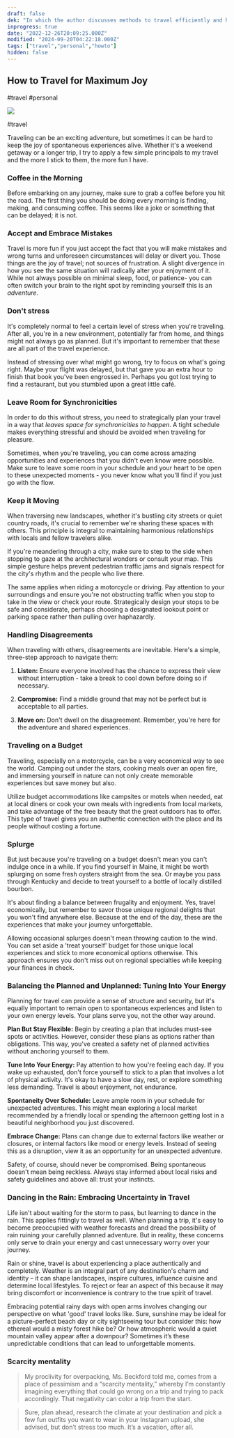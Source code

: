 ```yaml
---
draft: false
dek: "In which the author discusses methods to travel efficiently and have spontaneous and joyous experiences"
inprogress: true
date: "2022-12-26T20:09:25.000Z"
modified: "2024-09-20T04:22:18.000Z"
tags: ["travel","personal","howto"]
hidden: false
---
```

## How to Travel for Maximum Joy

#travel #personal

![](https://res.cloudinary.com/ejf/image/upload/v1679587768/3556900738_An_illustration_of_a_traveler_in_a_whimsical_landscape__carrying_a_backpack_filled_with_souvenirs_an.png)

#travel

Traveling can be an exciting adventure, but sometimes it can be hard to keep the joy of spontaneous experiences alive. Whether it's a weekend getaway or a longer trip, I try to apply a few simple principals to my travel and the more I stick to them, the more fun I have.

### Coffee in the Morning

Before embarking on any journey, make sure to grab a coffee before you hit the road. The first thing you should be doing every morning is finding, making, and consuming coffee. This seems like a joke or something that can be delayed; it is not.

### Accept and Embrace Mistakes

Travel is more fun if you just accept the fact that you will make mistakes and wrong turns and unforeseen circumstances will delay or divert you. Those things are the joy of travel; not sources of frustration. A slight divergence in how you see the same situation will radically alter your enjoyment of it. While not always possible on minimal sleep, food, or patience- you can often switch your brain to the right spot by reminding yourself this is an *adventure*.

### Don't stress

It's completely normal to feel a certain level of stress when you're traveling. After all, you're in a new environment, potentially far from home, and things might not always go as planned. But it's important to remember that these are all part of the travel experience.

Instead of stressing over what might go wrong, try to focus on what's going right. Maybe your flight was delayed, but that gave you an extra hour to finish that book you've been engrossed in. Perhaps you got lost trying to find a restaurant, but you stumbled upon a great little café.

### Leave Room for Synchronicities

In order to do this without stress, you need to strategically plan your travel in a way that *leaves space for synchronicities to happen*. A tight schedule makes everything stressful and should be avoided when traveling for pleasure.

Sometimes, when you're traveling, you can come across amazing opportunities and experiences that you didn't even know were possible. Make sure to leave some room in your schedule and your heart to be open to these unexpected moments - you never know what you'll find if you just go with the flow.

### Keep it Moving

When traversing new landscapes, whether it's bustling city streets or quiet country roads, it's crucial to remember we're sharing these spaces with others. This principle is integral to maintaining harmonious relationships with locals and fellow travelers alike.

If you're meandering through a city, make sure to step to the side when stopping to gaze at the architectural wonders or consult your map. This simple gesture helps prevent pedestrian traffic jams and signals respect for the city's rhythm and the people who live there.

The same applies when riding a motorcycle or driving. Pay attention to your surroundings and ensure you're not obstructing traffic when you stop to take in the view or check your route. Strategically design your stops to be safe and considerate, perhaps choosing a designated lookout point or parking space rather than pulling over haphazardly.

### Handling Disagreements

When traveling with others, disagreements are inevitable. Here's a simple, three-step approach to navigate them:

1. **Listen:** Ensure everyone involved has the chance to express their view without interruption - take a break to cool down before doing so if necessary.

2. **Compromise:** Find a middle ground that may not be perfect but is acceptable to all parties.

3. **Move on:** Don't dwell on the disagreement. Remember, you're here for the adventure and shared experiences.

### Traveling on a Budget

Traveling, especially on a motorcycle, can be a very economical way to see the world. Camping out under the stars, cooking meals over an open fire, and immersing yourself in nature can not only create memorable experiences but save money but also.

Utilize budget accommodations like campsites or motels when needed, eat at local diners or cook your own meals with ingredients from local markets, and take advantage of the free beauty that the great outdoors has to offer. This type of travel gives you an authentic connection with the place and its people without costing a fortune.

### Splurge

But just because you're traveling on a budget doesn't mean you can't indulge once in a while. If you find yourself in Maine, it might be worth splurging on some fresh oysters straight from the sea. Or maybe you pass through Kentucky and decide to treat yourself to a bottle of locally distilled bourbon.

It's about finding a balance between frugality and enjoyment. Yes, travel economically, but remember to savor those unique regional delights that you won't find anywhere else. Because at the end of the day, these are the experiences that make your journey unforgettable.

Allowing occasional splurges doesn't mean throwing caution to the wind. You can set aside a 'treat yourself' budget for those unique local experiences and stick to more economical options otherwise. This approach ensures you don't miss out on regional specialties while keeping your finances in check.

### Balancing the Planned and Unplanned: Tuning Into Your Energy

Planning for travel can provide a sense of structure and security, but it's equally important to remain open to spontaneous experiences and listen to your own energy levels. Your plans serve you, not the other way around.

**Plan But Stay Flexible:** Begin by creating a plan that includes must-see spots or activities. However, consider these plans as options rather than obligations. This way, you've created a safety net of planned activities without anchoring yourself to them.

**Tune Into Your Energy:** Pay attention to how you're feeling each day. If you wake up exhausted, don't force yourself to stick to a plan that involves a lot of physical activity. It's okay to have a slow day, rest, or explore something less demanding. Travel is about enjoyment, not endurance.

**Spontaneity Over Schedule:** Leave ample room in your schedule for unexpected adventures. This might mean exploring a local market recommended by a friendly local or spending the afternoon getting lost in a beautiful neighborhood you just discovered.

**Embrace Change:** Plans can change due to external factors like weather or closures, or internal factors like mood or energy levels. Instead of seeing this as a disruption, view it as an opportunity for an unexpected adventure.

Safety, of course, should never be compromised. Being spontaneous doesn't mean being reckless. Always stay informed about local risks and safety guidelines and above all: trust your instincts.

### Dancing in the Rain: Embracing Uncertainty in Travel

Life isn't about waiting for the storm to pass, but learning to dance in the rain. This applies fittingly to travel as well. When planning a trip, it's easy to become preoccupied with weather forecasts and dread the possibility of rain ruining your carefully planned adventure. But in reality, these concerns only serve to drain your energy and cast unnecessary worry over your journey.

Rain or shine, travel is about experiencing a place authentically and completely. Weather is an integral part of any destination's charm and identity – it can shape landscapes, inspire cultures, influence cuisine and determine local lifestyles. To reject or fear an aspect of this because it may bring discomfort or inconvenience is contrary to the true spirit of travel.

Embracing potential rainy days with open arms involves changing our perspective on what 'good' travel looks like. Sure, sunshine may be ideal for a picture-perfect beach day or city sightseeing tour but consider this: how ethereal would a misty forest hike be? Or how atmospheric would a quiet mountain valley appear after a downpour? Sometimes it’s these unpredictable conditions that can lead to unforgettable moments.

### Scarcity mentality

>My proclivity for overpacking, Ms. Beckford told me, comes from a place of pessimism and a “scarcity mentality,” whereby I’m constantly imagining everything that could go wrong on a trip and trying to pack accordingly. That negativity can color a trip from the start.

>Sure, plan ahead, research the climate at your destination and pick a few fun outfits you want to wear in your Instagram upload, she advised, but don’t stress too much. It’s a vacation, after all.
[](https://www.nytimes.com/2023/07/08/opinion/carry-on-packing-airlines-lost-luggage.html?smid=nytcore-ios-share&referringSource=articleShare)
